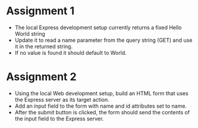 # Assignment 1
- The local Express development setup currently returns a fixed Hello World string
- Update it to read a name parameter from the query string (GET) and use it in the returned string.
- If no value is found it should default to World.

# Assignment 2
- Using the local Web development setup, build an HTML form that uses the Express server as its target action.
- Add an input field to the form with name and id attributes set to name.
- After the submit button is clicked, the form should send the contents of the input field to the Express server.
